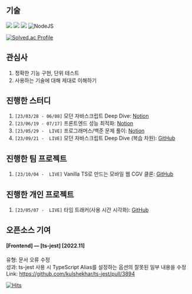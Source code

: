 ## 기술

<img src="https://img.shields.io/badge/javascript-F7DF1E?style=for-the-badge&logo=javascript&logoColor=black"> <img src="https://img.shields.io/badge/typescript-3178C6?style=for-the-badge&logo=typescript&logoColor=black"> <img src="https://img.shields.io/badge/react-61DAFB?style=for-the-badge&logo=react&logoColor=black"> ![NodeJS](https://img.shields.io/badge/node.js-6DA55F?style=for-the-badge&logo=node.js&logoColor=white)

[![Solved.ac Profile](http://mazassumnida.wtf/api/v2/generate_badge?boj=seongbin9786)](https://solved.ac/seongbin9786/)

## 관심사
1. 정확한 기능 구현, 단위 테스트
2. 사용하는 기술에 대해 제대로 이해하기

## 진행한 스터디
1. `[23/03/28 - 06/08]` 모던 자바스크립트 Deep Dive: [Notion](https://seongbin9786.notion.site/Deep-Dive-JavaScript-ccc03f3c377040c4aa838c0d025bfe49?pvs=4)
2. `[23/06/19 - 07/17]` 프론트엔드 성능 최적화: [Notion](https://seongbin9786.notion.site/c30a67104beb4e06a754dc7657b1114d?pvs=4)
3. `[23/05/29 -  LIVE]` 프로그래머스/백준 문제 풀이: [Notion](https://seongbin9786.notion.site/PCCP-c5b0aee9cb3f420b82034e2f716670dd?pvs=4)
4. `[23/09/21 -  LIVE]` 모던 자바스크립트 Deep Dive (복습 차원): [GitHub](https://github.com/prgrms-web-devcourse/FEDC5_JavaScript_study)

## 진행한 팀 프로젝트
1. `[23/10/04 -  LIVE]` Vanilla TS로 만드는 모바일 웹 CGV 클론: [GitHub](https://github.com/prgrms-web-devcourse/FEDC5_vanilla_CGV)

## 진행한 개인 프로젝트
1. `[23/05/07 -  LIVE]` 타임 트래커(사용 시간 시각화): [GitHub](https://github.com/seongbin9786/my-time)

## 오픈소스 기여

#### [Frontend] — [ts-jest]	[2022.11]

유형: 문서 오류 수정
<br />
성과: ts-jest 사용 시 TypeScript Alias를 설정하는 옵션의 잘못된 일부 내용을 수정
<br />
Link: https://github.com/kulshekhar/ts-jest/pull/3894 

[![Hits](https://hits.seeyoufarm.com/api/count/incr/badge.svg?url=https%3A%2F%2Fgithub.com%2Fseongbin9786%2Fseongbin9786&count_bg=%233D93C8&title_bg=%23000000&icon=&icon_color=%23E7E7E7&title=%EB%B0%A9%EB%AC%B8%EC%9E%90&edge_flat=false)](https://hits.seeyoufarm.com)
